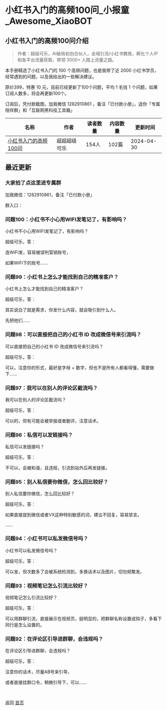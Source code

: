 # 小红书入门的高频100问_小报童_Awesome_XiaoBOT

## 小红书入门的高频100问介绍
> 作者：超级可乐，AI破局初创合伙人，全域引流/小红书教练，孵化个人IP和各平台流量获取，带领 3000+ 人踏上流量之路。    
    
本手册精选了小红书入门的 100 个高频问题，也是我带了近 2000 小红书学员，经常遇到的问题，以及我给出的一些解决建议。    
    
原价399，特惠 10 元，目前已经更新了100个问题，平均 1 毛钱 1 个问题，如果订阅人数多，将会再更新100个。    
    
订阅后，凭付款截图，加我微信 1282910861 ，备注「已付款小册」，送你「专属陪伴群」和「互联网黑科技工具箱」  
  


|名称|作者|读者数量|内容数量|更新时间|
|---|---|---|---|---|
|[小红书入门的高频100问](https://xiaobot.net/p/sjnm79?refer=9c3f1c95-a052-465a-9902-f6d75080262a)|超超超级可乐|154人|102篇|2024-04-30|

## 最近更新
### 大家拍了点这里进专属群

加我微信：1282910861，备注「已付款小册」

群入口：

### 问题100：小红书不小心用WIFI发笔记了，有影响吗？

小红书不小心用WIFI发笔记了，有影响吗？

超级可乐，答：

连WiFi发，容易被误判营销账号，

如果WiFi下的账号......

### 问题99：小红书上怎么才能找到自己的精准客户？

小红书上怎么才能找到自己的精准客户？

超级可乐，答：

其实说白了就是需求，你发什么内容，就会吸引到什么人。

先把他们......

### 问题98：可以直接把自己的小红书 ID 改成微信号来引流吗？

可以直接把自己的小红书 ID 改成微信号来引流吗？

超级可乐，答：

可以，注意你的形式，最好是字母 + 数字，但也不是所有人都看得懂，需要做下......

### 问题97：我可以在别人的评论区截流吗？

我可以在别人的评论区截流吗？

超级可乐，答：

可以的，但有可能会被举报或者删评，注意话术。

### 问题96：私信可以发链接吗？

私信可以发链接吗？

超级可乐，答：

不可以，会被和谐，且违规，引流到站外后再发链接。

### 问题95：别人私信要你微信，怎么回比较好？

别人私信要你微信，怎么回比较好？

超级可乐，答：

如果直接提到微信或者VX这种特别敏感的词，建议不回复，容易禁言。

......

### 问题94：小红书可以私发微信号吗？

小红书可以私发微信号吗？

超级可乐，答：

可以发，但次数多了会被系统检测到，多换话术以及图片，切勿频繁发。

### 问题93：视频笔记怎么引流比较好？

视频笔记怎么引流比较好？

超级可乐，答：

可以用群聊引流，直接展示在视频页，挺明显的，把群聊名称设置成钩子，多看下同行是怎么设置的。

### 问题92：在评论区引导进群聊，会违规吗？

在评论区引导进群聊，会违规吗？

超级可乐，答：

注意你的话术，尽量AB号来引导，

或者直接挂群口令，稍微引导下，可以......


<a href="https://github.com/Reno9527/awesome-xiaobot" style="color: white; text-decoration: none;">awesome-xiaobot</a>

返回 [首页](../README.md)
